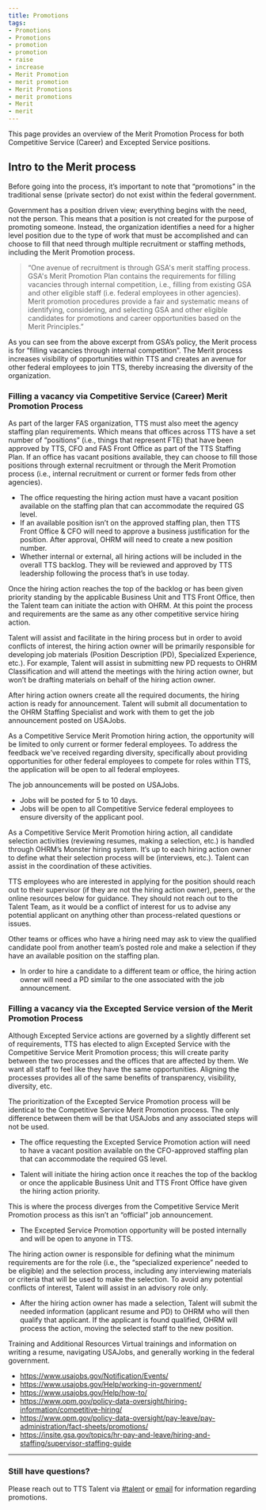 ```yaml
---
title: Promotions
tags:
- Promotions
- Promotions
- promotion
- promotion
- raise
- increase
- Merit Promotion
- merit promotion
- Merit Promotions
- merit promotions
- Merit
- merit
---
```


This page provides an overview of the Merit Promotion Process for both Competitive Service (Career) and Excepted Service positions.

## Intro to the Merit process

Before going into the process, it’s important to note that “promotions” in the traditional sense (private sector) do not exist within the federal government.

Government has a position driven view; everything begins with the need, not the person. This means that a position is not created for the purpose of promoting someone.  Instead, the organization identifies a need for a higher level position due to the type of work that must be accomplished and can choose to fill that need through multiple recruitment or staffing methods, including the Merit Promotion process.

> “One avenue of recruitment is through GSA's merit staffing process. GSA's Merit Promotion Plan contains the requirements for filling vacancies through internal competition, i.e., filling from existing GSA  and other eligible staff (i.e. federal employees in other agencies). Merit promotion procedures provide a fair and systematic means of identifying, considering, and selecting GSA and other eligible candidates for promotions and career opportunities based on the Merit Principles.”

As you can see from the above excerpt from GSA’s policy, the Merit process is for “filling vacancies through internal competition”. The Merit process increases visibility of opportunities within TTS and creates an avenue for other federal employees to join TTS, thereby increasing the diversity of the organization.

### Filling a vacancy via Competitive Service (Career) Merit Promotion Process

As part of the larger FAS organization, TTS must also meet the agency staffing plan requirements. Which means that offices across TTS have a set number of “positions” (i.e., things that represent FTE) that have been approved by TTS, CFO and FAS Front Office as part of the TTS Staffing Plan. If an office has vacant positions available, they can choose to fill those positions through external recruitment or through the Merit Promotion process (i.e., internal recruitment or current or former feds from other agencies).

- The office requesting the hiring action must have a vacant position available on the staffing plan that can accommodate the required GS level.
- If an available position isn’t on the approved staffing plan, then TTS Front Office & CFO will need to approve a business justification for the position. After approval, OHRM will need to create a new position number.
- Whether internal or external, all hiring actions will be included in the overall TTS backlog. They will be reviewed and approved by TTS leadership following the process that’s in use today.

Once the hiring action reaches the top of the backlog or has been given priority standing by the applicable Business Unit and TTS Front Office, then the Talent team can initiate the action with OHRM. At this point the process and requirements are the same as any other competitive service hiring action.

Talent will assist and facilitate in the hiring process but in order to avoid conflicts of interest, the hiring action owner will be primarily responsible for developing job materials (Position Description (PD), Specialized Experience, etc.). For example, Talent will assist in submitting new PD requests to OHRM Classification and will attend the meetings with the hiring action owner, but won’t be drafting materials on behalf of the hiring action owner.

After hiring action owners create all the required documents, the hiring action is ready for announcement. Talent will submit all documentation to the OHRM Staffing Specialist and work with them to get the job announcement posted on USAJobs.

As a Competitive Service Merit Promotion hiring action, the opportunity will be limited to only current or former federal employees. To address the feedback we’ve received regarding diversity, specifically about providing opportunities for other federal employees to compete for roles within TTS, the application will be open to all federal employees.  

The job announcements will be posted on USAJobs.

- Jobs will be posted for 5 to 10 days.
- Jobs will be open to all Competitive Service federal employees to ensure diversity of the applicant pool.

As a Competitive Service Merit Promotion hiring action, all candidate selection activities (reviewing resumes, making a selection, etc.) is handled through OHRM’s Monster hiring system. It’s up to each hiring  action owner to define what their selection process will be (interviews, etc.). Talent can assist in the coordination of these activities.

TTS employees who are interested in applying for the position should reach out to their supervisor (if they are not the hiring action owner), peers, or the online resources below for guidance. They should not reach out to the Talent Team, as it would be a conflict of interest for us to advise any potential applicant on anything other than process-related questions or issues.

Other teams or offices who have a hiring need may ask to view the qualified candidate pool from another team’s posted role and make a selection if they have an available position on the staffing plan.

- In order to hire a candidate to a different team or office, the hiring action owner will need a PD similar to the one associated with the job announcement.

### Filling a vacancy via the Excepted Service version of the Merit Promotion Process

Although Excepted Service actions are governed by a slightly different set of requirements, TTS has elected to align Excepted Service with the Competitive Service Merit Promotion process; this will create parity between the two processes and the offices that are affected by them. We want all staff to feel like they have the same opportunities. Aligning the processes provides all of the same benefits of transparency, visibility, diversity, etc.

The prioritization of the Excepted Service Promotion process will be identical to the Competitive Service Merit Promotion process. The only difference between them will be that USAJobs and any associated steps will not be used.

- The office requesting the Excepted Service Promotion action will need to have a vacant position available on the CFO-approved staffing plan that can accommodate the required GS level.

- Talent will initiate the hiring action once it reaches the top of the backlog or once the applicable Business Unit and TTS Front Office have given the hiring action priority.

This is where the process diverges from the Competitive Service Merit Promotion process as this isn’t an “official” job announcement.

- The Excepted Service Promotion opportunity will be posted internally and will be open to anyone in TTS.

The hiring action owner is responsible for defining what the minimum requirements are for the role (i.e., the “specialized experience” needed to be eligible) and the selection process, including any interviewing materials or criteria that will be used to make the selection. To avoid any potential conflicts of interest, Talent will assist in an advisory role only.

- After the hiring action owner has made a selection, Talent will submit the needed information (applicant resume and PD) to OHRM who will then qualify that applicant. If the applicant is found qualified, OHRM will process the action, moving the selected staff to the new position.

Training and Additional Resources
Virtual trainings and information on writing a resume, navigating USAJobs, and generally working in the federal government.

- https://www.usajobs.gov/Notification/Events/
- https://www.usajobs.gov/Help/working-in-government/
- https://www.usajobs.gov/Help/how-to/
- https://www.opm.gov/policy-data-oversight/hiring-information/competitive-hiring/
- https://www.opm.gov/policy-data-oversight/pay-leave/pay-administration/fact-sheets/promotions/
- https://insite.gsa.gov/topics/hr-pay-and-leave/hiring-and-staffing/supervisor-staffing-guide

--------------------------------------------------------------------------------

### Still have questions?

Please reach out to TTS Talent via [#talent](https://gsa-tts.slack.com/messages/talent/) or [email](mailto:tts-talentteam@gsa.gov) for information regarding promotions.
